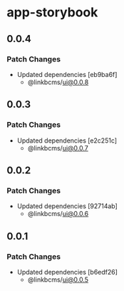 # app-storybook

## 0.0.4

### Patch Changes

- Updated dependencies [eb9ba6f]
  - @linkbcms/ui@0.0.8

## 0.0.3

### Patch Changes

- Updated dependencies [e2c251c]
  - @linkbcms/ui@0.0.7

## 0.0.2

### Patch Changes

- Updated dependencies [92714ab]
  - @linkbcms/ui@0.0.6

## 0.0.1

### Patch Changes

- Updated dependencies [b6edf26]
  - @linkbcms/ui@0.0.5
